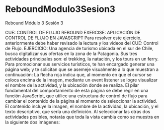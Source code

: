 # ReboundModulo3Sesion3

Rebound Módulo 3 Sesión 3

CUE: CONTROL DE FLUJO
REBOUND EXERCISE: APLICACIÓN DE CONTROL DE FLUJO EN JAVASCRIPT
Para resolver este ejercicio, anteriormente debe haber revisado la lectura y los videos del CUE: Control de 
Flujo.
EJERCICIO: 
Una agencia de turismo ubicada en el sur de Chile, busca digitalizar sus ofertas en la zona de la Patagonia. 
Sus tres actividades principales son: el trekking, la natación, y los tours en un ferry. Para promocionar sus 
servicios turísticos, te han encargado generar una página web; y te solicitan que se asemeje visualmente 
a lo que muestran a continuación:
La flecha roja indica que, al momento en que el cursor se coloca encima de la imagen, mediante un event 
listener se logre visualizar el nombre de la actividad, y la ubicación donde se realiza.
El pilar fundamental del comportamiento de esta página se debe regir en una función JavaScript, que utilice 
una estructura de control de flujo para cambiar el contenido de la página al momento de seleccionar la 
actividad. El contenido incluye la imagen, el nombre de la actividad, la ubicación, y el texto descriptivo, que 
sería una definición. Al seleccionar las otras dos actividades posibles, notarás que toda la vista cambia 
como se muestra en la siguiente dos imágenes:
